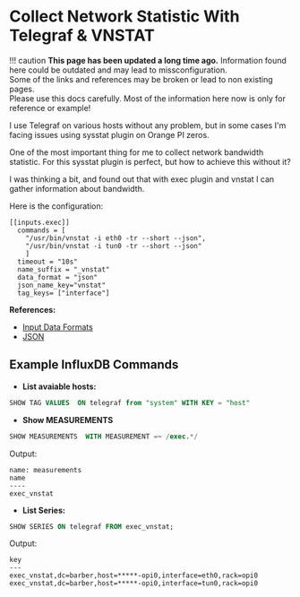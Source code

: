 # Collect Network Statistic With Telegraf & VNSTAT

!!! caution
    **This page has been updated a long time ago.**  Information found here could be outdated and may lead to missconfiguration.  
    Some of the links and references may be broken or lead to non existing pages.  
    Please use this docs carefully. Most of the information here now is only for reference or example!

I use Telegraf on various hosts without any problem, but in some cases I'm facing issues using sysstat plugin on Orange PI zeros.

One of the most important thing for me to collect network bandwidth statistic. For this sysstat plugin is perfect, but how to achieve this without it?

I was thinking a bit, and found out that with exec plugin and vnstat I can gather information about bandwidth.

Here is the configuration:
```plain
[[inputs.exec]]
  commands = [
    "/usr/bin/vnstat -i eth0 -tr --short --json",
    "/usr/bin/vnstat -i tun0 -tr --short --json"
    ]
  timeout = "10s"
  name_suffix = "_vnstat"
  data_format = "json"
  json_name_key="vnstat"
  tag_keys= ["interface"]

```

**References:**

* [Input Data Formats](https://github.com/influxdata/telegraf/blob/master/docs/DATA_FORMATS_INPUT.md)
* [JSON](https://github.com/influxdata/telegraf/tree/master/plugins/parsers/json)

## Example InfluxDB Commands

* **List avaiable hosts:**
```sql
SHOW TAG VALUES  ON telegraf from "system" WITH KEY = "host"
```

* **Show MEASUREMENTS**
```sql
SHOW MEASUREMENTS  WITH MEASUREMENT =~ /exec.*/
```
Output:
```plain
name: measurements
name
----
exec_vnstat
```

* **List Series:**
```sql
SHOW SERIES ON telegraf FROM exec_vnstat;
```
Output:
```plain
key
---
exec_vnstat,dc=barber,host=*****-opi0,interface=eth0,rack=opi0
exec_vnstat,dc=barber,host=*****-opi0,interface=tun0,rack=opi0
```














